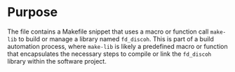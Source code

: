# Purpose
The file contains a Makefile snippet that uses a macro or function call `make-lib` to build or manage a library named `fd_discoh`. This is part of a build automation process, where `make-lib` is likely a predefined macro or function that encapsulates the necessary steps to compile or link the `fd_discoh` library within the software project.
